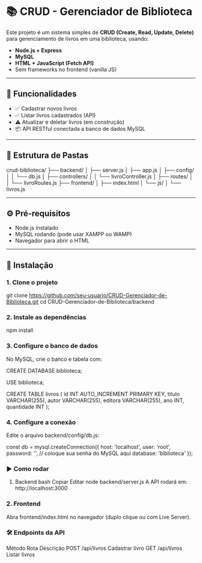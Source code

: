 # 📚 CRUD - Gerenciador de Biblioteca

Este projeto é um sistema simples de **CRUD (Create, Read, Update, Delete)** para gerenciamento de livros em uma biblioteca, usando:

- **Node.js + Express**
- **MySQL**
- **HTML + JavaScript (Fetch API)**
- Sem frameworks no frontend (vanilla JS)

---

## 🚀 Funcionalidades

- ✅ Cadastrar novos livros
- ✅ Listar livros cadastrados (API)
- ⚠️ Atualizar e deletar livros (em construção)
- 📦 API RESTful conectada a banco de dados MySQL

---

## 🧱 Estrutura de Pastas

crud-biblioteca/
├── backend/
│ ├── server.js
│ ├── app.js
│ ├── config/
│ │ └── db.js
│ ├── controllers/
│ │ └── livroController.js
│ ├── routes/
│ │ └── livroRoutes.js
├── frontend/
│ ├── index.html
│ └── js/
│ └── livros.js



---

## ⚙️ Pré-requisitos

- Node.js instalado
- MySQL rodando (pode usar XAMPP ou WAMP)
- Navegador para abrir o HTML

---

## 🔧 Instalação

### 1. Clone o projeto
git clone https://github.com/seu-usuario/CRUD-Gerenciador-de-Biblioteca.git
cd CRUD-Gerenciador-de-Biblioteca/backend

### 2. Instale as dependências
npm install

### 3. Configure o banco de dados
No MySQL, crie o banco e tabela com:

CREATE DATABASE biblioteca;

USE biblioteca;

CREATE TABLE livros (
  id INT AUTO_INCREMENT PRIMARY KEY,
  titulo VARCHAR(255),
  autor VARCHAR(255),
  editora VARCHAR(255),
  ano INT,
  quantidade INT
);
### 4. Configure a conexão
Edite o arquivo backend/config/db.js:

const db = mysql.createConnection({
  host: 'localhost',
  user: 'root',
  password: '',       // coloque sua senha do MySQL aqui
  database: 'biblioteca'
});

### ▶️ Como rodar
1. Backend
bash
Copiar
Editar
node backend/server.js
A API rodará em: http://localhost:3000

### 2. Frontend
Abra frontend/index.html no navegador (duplo clique ou com Live Server).

### 🛠 Endpoints da API
Método	Rota	Descrição
POST	/api/livros	Cadastrar livro
GET	/api/livros	Listar livros
